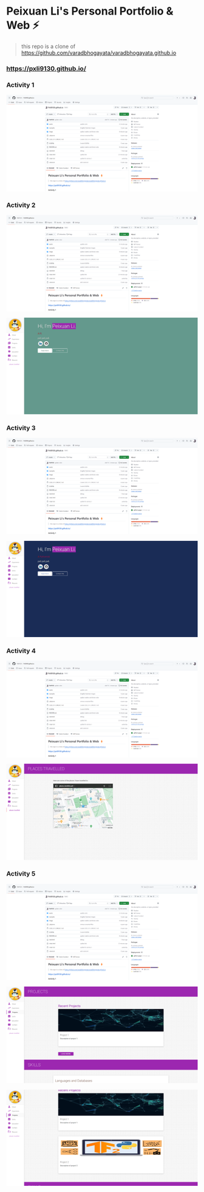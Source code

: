 # Peixuan Li's Personal Portfolio & Web ⚡️

> this repo is a clone of https://github.com/varadbhogayata/varadbhogayata.github.io

### https://pxli9130.github.io/

### Activity 1
<p align="center"> 
  <kbd>
    <a href="https://pxli9130.github.io/" target="_blank"><img src="image/a1_2.png">
  </a>
  </kbd>
</p>

### Activity 2
<p align="center"> 
  <kbd>
    <a href="https://pxli9130.github.io/" target="_blank"><img src="image/a1_2.png">
  </a>
  </kbd>
</p>

<p align="center"> 
  <kbd>
    <a href="https://pxli9130.github.io/" target="_blank"><img src="image/a2_2.png">
  </a>
  </kbd>
</p>

### Activity 3
<p align="center"> 
  <kbd>
    <a href="https://pxli9130.github.io/" target="_blank"><img src="image/a1_2.png">
  </a>
  </kbd>
</p>

<p align="center"> 
  <kbd>
    <a href="https://pxli9130.github.io/" target="_blank"><img src="image/a3.png">
  </a>
  </kbd>
</p>

### Activity 4
<p align="center"> 
  <kbd>
    <a href="https://pxli9130.github.io/" target="_blank"><img src="image/a1_2.png">
  </a>
  </kbd>
</p>

<p align="center"> 
  <kbd>
    <a href="https://pxli9130.github.io/" target="_blank"><img src="image/a4.png">
  </a>
  </kbd>
</p>

### Activity 5
<p align="center"> 
  <kbd>
    <a href="https://pxli9130.github.io/" target="_blank"><img src="image/a1_2.png">
  </a>
  </kbd>
</p>

<p align="center"> 
  <kbd>
    <a href="https://pxli9130.github.io/" target="_blank"><img src="image/a5.png">
  </a>
  </kbd>
</p>

<p align="center"> 
  <kbd>
    <a href="https://pxli9130.github.io/" target="_blank"><img src="image/a5_2.png">
  </a>
  </kbd>
</p>
